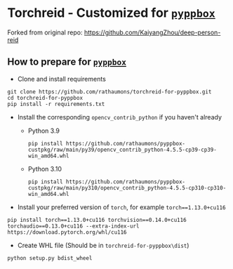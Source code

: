 # Torchreid - Customized for [`pyppbox`](https://github.com/rathaumons/pyppbox)

Forked from original repo: https://github.com/KaiyangZhou/deep-person-reid

## How to prepare for [`pyppbox`](https://github.com/rathaumons/pyppbox)

* Clone and install requirements
```
git clone https://github.com/rathaumons/torchreid-for-pyppbox.git
cd torchreid-for-pyppbox
pip install -r requirements.txt
```

* Install the corresponding `opencv_contrib_python` if you haven't already 
  - Python 3.9 
    ```
    pip install https://github.com/rathaumons/pyppbox-custpkg/raw/main/py39/opencv_contrib_python-4.5.5-cp39-cp39-win_amd64.whl
    ```
  - Python 3.10 
    ```
    pip install https://github.com/rathaumons/pyppbox-custpkg/raw/main/py310/opencv_contrib_python-4.5.5-cp310-cp310-win_amd64.whl
    ```

* Install your preferred version of `torch`, for example `torch==1.13.0+cu116`
```
pip install torch==1.13.0+cu116 torchvision==0.14.0+cu116 torchaudio==0.13.0+cu116 --extra-index-url https://download.pytorch.org/whl/cu116
```

* Create WHL file (Should be in `torchreid-for-pyppbox\dist`)
```
python setup.py bdist_wheel
```
